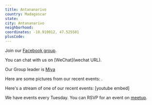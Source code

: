 ```yaml
---
title: Antananarivo
country: Madagascar
state: 
city: Antananarivo
neighborhood: 
coordinates: -18.910012, 47.525581
plusCode:
---
```

Join our [Facebook group](https://www.facebook.com/groups/free.code.camp.antananarivo).

You can chat with us on [WeChat](wechat URL).

Our Group leader is [Miya](freecodecamp.org/miya)

Here are some pictures from our recent events:
![]().

Here's a stream of one of our recent events:
[youtube embed]

We have events every Tuesday. You can RSVP for an event on [meetup](meetupurl).

